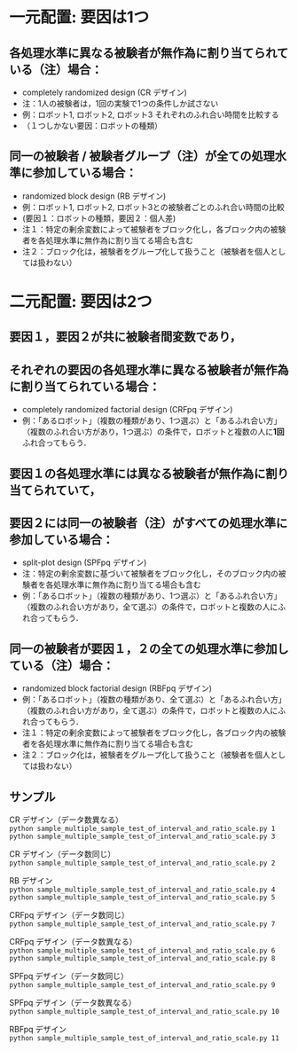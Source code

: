 # 一元配置: 要因は1つ

## 各処理水準に異なる被験者が無作為に割り当てられている（注）場合： 

- completely randomized design (CR デザイン)
- 注：1人の被験者は，1回の実験で1つの条件しか試さない  
- 例：ロボット1, ロボット2, ロボット3 それぞれのふれ合い時間を比較する    
- （１つしかない要因：ロボットの種類）  

## 同一の被験者 / 被験者グループ（注）が全ての処理水準に参加している場合： 

- randomized block design (RB デザイン)
- 例：ロボット1, ロボット2, ロボット3との被験者ごとのふれ合い時間の比較   
- (要因１：ロボットの種類，要因２：個人差)  
- 注１：特定の剰余変数によって被験者をブロック化し，各ブロック内の被験者を各処理水準に無作為に割り当てる場合も含む
- 注２：ブロック化は，被験者をグループ化して扱うこと（被験者を個人としては扱わない）  

# 二元配置: 要因は2つ

## 要因１，要因２が共に被験者間変数であり，
## それぞれの要因の各処理水準に異なる被験者が無作為に割り当てられている場合：

- completely randomized factorial design (CRFpq デザイン)
- 例：「あるロボット」（複数の種類があり、1つ選ぶ）と「あるふれ合い方」（複数のふれ合い方があり，1つ選ぶ）の条件で，ロボットと複数の人に**1回**ふれ合ってもらう．  

## 要因１の各処理水準には異なる被験者が無作為に割り当てられていて，
## 要因２には同一の被験者（注）がすべての処理水準に参加している場合： 

- split-plot design (SPFpq デザイン)
- 注：特定の剰余変数に基づいて被験者をブロック化し，そのブロック内の被験者を各処理水準に無作為に割り当てる場合も含む
- 例：「あるロボット」（複数の種類があり、1つ選ぶ）と「あるふれ合い方」（複数のふれ合い方があり，全て選ぶ）の条件で，ロボットと複数の人にふれ合ってもらう．  

## 同一の被験者が要因１，２の全ての処理水準に参加している（注）場合：

- randomized block factorial design (RBFpq デザイン)
- 例：「あるロボット」（複数の種類があり、全て選ぶ）と「あるふれ合い方」（複数のふれ合い方があり，全て選ぶ）の条件で，ロボットと複数の人にふれ合ってもらう．  
- 注１：特定の剰余変数によって被験者をブロック化し，各ブロック内の被験者を各処理水準に無作為に割り当てる場合も含む
- 注２：ブロック化は，被験者をグループ化して扱うこと（被験者を個人としては扱わない）  

## サンプル

CR デザイン（データ数異なる）  
```python sample_multiple_sample_test_of_interval_and_ratio_scale.py 1```  
```python sample_multiple_sample_test_of_interval_and_ratio_scale.py 3```  

CR デザイン（データ数同じ）  
```python sample_multiple_sample_test_of_interval_and_ratio_scale.py 2```  

RB デザイン  
```python sample_multiple_sample_test_of_interval_and_ratio_scale.py 4```  
```python sample_multiple_sample_test_of_interval_and_ratio_scale.py 5```  

CRFpq デザイン（データ数同じ）  
```python sample_multiple_sample_test_of_interval_and_ratio_scale.py 7```  

CRFpq デザイン（データ数異なる）  
```python sample_multiple_sample_test_of_interval_and_ratio_scale.py 6```  
```python sample_multiple_sample_test_of_interval_and_ratio_scale.py 8```  

SPFpq デザイン（データ数同じ）  
```python sample_multiple_sample_test_of_interval_and_ratio_scale.py 9```  

SPFpq デザイン（データ数異なる）  
```python sample_multiple_sample_test_of_interval_and_ratio_scale.py 10```  

RBFpq デザイン  
```python sample_multiple_sample_test_of_interval_and_ratio_scale.py 11```  